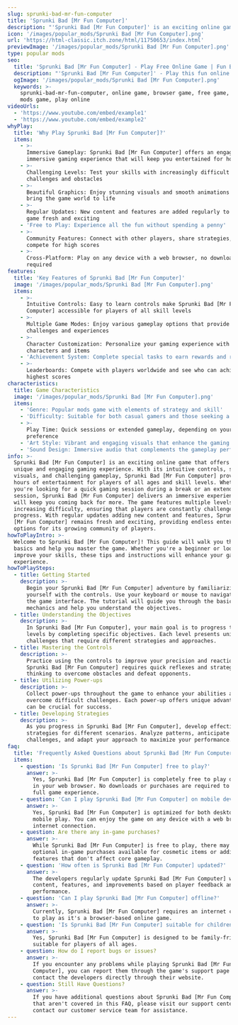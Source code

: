 ```yaml
---
slug: sprunki-bad-mr-fun-computer
title: 'Sprunki Bad [Mr Fun Computer]'
description: "'Sprunki Bad [Mr Fun Computer]' is an exciting online game. Play for free directly in your browser!"
icon: '/images/popular_mods/Sprunki Bad [Mr Fun Computer].png'
url: 'https://html-classic.itch.zone/html/11750653/index.html'
previewImage: '/images/popular_mods/Sprunki Bad [Mr Fun Computer].png'
type: popular mods
seo:
  title: 'Sprunki Bad [Mr Fun Computer] - Play Free Online Game | Fun Browser Games'
  description: "'Sprunki Bad [Mr Fun Computer]' - Play this fun online game for free in your browser. No download required!"
  ogImage: '/images/popular_mods/Sprunki Bad [Mr Fun Computer].png'
  keywords: >-
    sprunki-bad-mr-fun-computer, online game, browser game, free game, popular
    mods game, play online
videoUrls:
  - 'https://www.youtube.com/embed/example1'
  - 'https://www.youtube.com/embed/example2'
whyPlay:
  title: 'Why Play Sprunki Bad [Mr Fun Computer]?'
  items:
    - >-
      Immersive Gameplay: Sprunki Bad [Mr Fun Computer] offers an engaging and
      immersive gaming experience that will keep you entertained for hours
    - >-
      Challenging Levels: Test your skills with increasingly difficult
      challenges and obstacles
    - >-
      Beautiful Graphics: Enjoy stunning visuals and smooth animations that
      bring the game world to life
    - >-
      Regular Updates: New content and features are added regularly to keep the
      game fresh and exciting
    - 'Free to Play: Experience all the fun without spending a penny'
    - >-
      Community Features: Connect with other players, share strategies, and
      compete for high scores
    - >-
      Cross-Platform: Play on any device with a web browser, no downloads
      required
features:
  title: 'Key Features of Sprunki Bad [Mr Fun Computer]'
  image: '/images/popular_mods/Sprunki Bad [Mr Fun Computer].png'
  items:
    - >-
      Intuitive Controls: Easy to learn controls make Sprunki Bad [Mr Fun
      Computer] accessible for players of all skill levels
    - >-
      Multiple Game Modes: Enjoy various gameplay options that provide different
      challenges and experiences
    - >-
      Character Customization: Personalize your gaming experience with unique
      characters and items
    - 'Achievement System: Complete special tasks to earn rewards and recognition'
    - >-
      Leaderboards: Compete with players worldwide and see who can achieve the
      highest scores
characteristics:
  title: Game Characteristics
  image: '/images/popular_mods/Sprunki Bad [Mr Fun Computer].png'
  items:
    - 'Genre: Popular mods game with elements of strategy and skill'
    - 'Difficulty: Suitable for both casual gamers and those seeking a challenge'
    - >-
      Play Time: Quick sessions or extended gameplay, depending on your
      preference
    - 'Art Style: Vibrant and engaging visuals that enhance the gaming experience'
    - 'Sound Design: Immersive audio that complements the gameplay perfectly'
info: >-
  Sprunki Bad [Mr Fun Computer] is an exciting online game that offers players a
  unique and engaging gaming experience. With its intuitive controls, stunning
  visuals, and challenging gameplay, Sprunki Bad [Mr Fun Computer] provides
  hours of entertainment for players of all ages and skill levels. Whether
  you're looking for a quick gaming session during a break or an extended play
  session, Sprunki Bad [Mr Fun Computer] delivers an immersive experience that
  will keep you coming back for more. The game features multiple levels of
  increasing difficulty, ensuring that players are constantly challenged as they
  progress. With regular updates adding new content and features, Sprunki Bad
  [Mr Fun Computer] remains fresh and exciting, providing endless entertainment
  options for its growing community of players.
howToPlayIntro: >-
  Welcome to Sprunki Bad [Mr Fun Computer]! This guide will walk you through the
  basics and help you master the game. Whether you're a beginner or looking to
  improve your skills, these tips and instructions will enhance your gaming
  experience.
howToPlaySteps:
  - title: Getting Started
    description: >-
      Begin your Sprunki Bad [Mr Fun Computer] adventure by familiarizing
      yourself with the controls. Use your keyboard or mouse to navigate through
      the game interface. The tutorial will guide you through the basic
      mechanics and help you understand the objectives.
  - title: Understanding the Objectives
    description: >-
      In Sprunki Bad [Mr Fun Computer], your main goal is to progress through
      levels by completing specific objectives. Each level presents unique
      challenges that require different strategies and approaches.
  - title: Mastering the Controls
    description: >-
      Practice using the controls to improve your precision and reaction time.
      Sprunki Bad [Mr Fun Computer] requires quick reflexes and strategic
      thinking to overcome obstacles and defeat opponents.
  - title: Utilizing Power-ups
    description: >-
      Collect power-ups throughout the game to enhance your abilities and
      overcome difficult challenges. Each power-up offers unique advantages that
      can be crucial for success.
  - title: Developing Strategies
    description: >-
      As you progress in Sprunki Bad [Mr Fun Computer], develop effective
      strategies for different scenarios. Analyze patterns, anticipate
      challenges, and adapt your approach to maximize your performance.
faq:
  title: 'Frequently Asked Questions about Sprunki Bad [Mr Fun Computer]'
  items:
    - question: 'Is Sprunki Bad [Mr Fun Computer] free to play?'
      answer: >-
        Yes, Sprunki Bad [Mr Fun Computer] is completely free to play directly
        in your web browser. No downloads or purchases are required to enjoy the
        full game experience.
    - question: 'Can I play Sprunki Bad [Mr Fun Computer] on mobile devices?'
      answer: >-
        Yes, Sprunki Bad [Mr Fun Computer] is optimized for both desktop and
        mobile play. You can enjoy the game on any device with a web browser and
        internet connection.
    - question: Are there any in-game purchases?
      answer: >-
        While Sprunki Bad [Mr Fun Computer] is free to play, there may be
        optional in-game purchases available for cosmetic items or additional
        features that don't affect core gameplay.
    - question: 'How often is Sprunki Bad [Mr Fun Computer] updated?'
      answer: >-
        The developers regularly update Sprunki Bad [Mr Fun Computer] with new
        content, features, and improvements based on player feedback and game
        performance.
    - question: 'Can I play Sprunki Bad [Mr Fun Computer] offline?'
      answer: >-
        Currently, Sprunki Bad [Mr Fun Computer] requires an internet connection
        to play as it's a browser-based online game.
    - question: 'Is Sprunki Bad [Mr Fun Computer] suitable for children?'
      answer: >-
        Yes, Sprunki Bad [Mr Fun Computer] is designed to be family-friendly and
        suitable for players of all ages.
    - question: How do I report bugs or issues?
      answer: >-
        If you encounter any problems while playing Sprunki Bad [Mr Fun
        Computer], you can report them through the game's support page or
        contact the developers directly through their website.
    - question: Still Have Questions?
      answer: >-
        If you have additional questions about Sprunki Bad [Mr Fun Computer]
        that aren't covered in this FAQ, please visit our support center or
        contact our customer service team for assistance.
---
```


